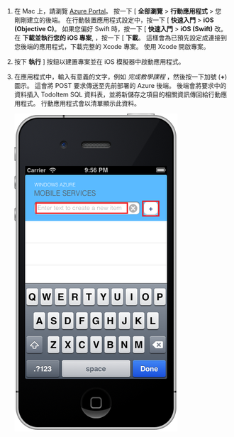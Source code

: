 
1. 在 Mac 上，請瀏覽 [Azure Portal]。 按一下 [ **全部瀏覽** > **行動應用程式** > 您剛剛建立的後端。 在行動裝置應用程式設定中，按一下 [ **快速入門** > **iOS (Objective C)**。 如果您偏好 Swift 時，按一下 [ **快速入門** > **iOS (Swift)** 改。 在 **下載並執行您的 iOS 專案**, ，按一下 [ **下載**。 這樣會為已預先設定成連接到您後端的應用程式，下載完整的 Xcode 專案。 使用 Xcode 開啟專案。

2. 按下 **執行** ] 按鈕以建置專案並在 iOS 模擬器中啟動應用程式。

3. 在應用程式中，輸入有意義的文字，例如 _完成教學課程_ ，然後按一下加號 (**+**) 圖示。 這會將 POST 要求傳送至先前部署的 Azure 後端。 後端會將要求中的資料插入 TodoItem SQL 資料表，並將新儲存之項目的相關資訊傳回給行動應用程式。 行動應用程式會以清單顯示此資料。 

    ![](./media/mobile-services-ios-run-app/mobile-quickstart-startup-ios.png)

[Azure Portal]: https://portal.azure.com/


